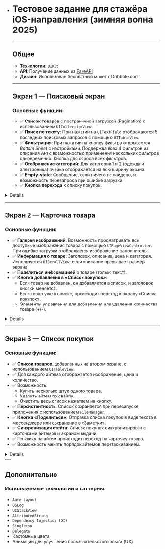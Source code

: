 - # Тестовое задание для стажёра iOS-направления (зимняя волна 2025)

  ---

  ## Общее

  - **Технологии**: `UIKit`
  - **API**: Получение данных из [FakeAPI](https://fakeapi.platzi.com/)
  - **Дизайн**: Использован бесплатный макет с Dribbble.com.

  ---

  ## Экран 1 — Поисковый экран

  ### Основные функции:

  - ✅ **Список товаров** с постраничной загрузкой (Pagination) с использованием `UICollectionView`.
  - ✅ **Поиск по тексту**: При нажатии на `UITextField` отображаются 5 последних поисковых запросов с помощью `UITableView`.
  - ✅ **Фильтрация**: При нажатии на кнопку фильтра открывается *Bottom Sheet* с настройками. Поддержка всех 4 фильтров из описания API с возможностью применения нескольких фильтров одновременно. Кнопка для сброса всех фильтров.
  - ✅ **Отображение категорий**: Для категорий 1 и 2 (одежда и электроника) ячейка отображается на всю ширину экрана.
  - ✅ **Empty-state**: Сообщение, если ничего не найдено, и возможность перезапроса при ошибке загрузки.
  - ✅ **Кнопка перехода** к списку покупок.

<details>
 
![1 screen](https://github.com/user-attachments/assets/01a8e6ba-eeed-445b-b557-f3895eafcae3)
 
</details>

  ---

  ## Экран 2 — Карточка товара

  ### Основные функции:

  - ✅ **Галерея изображений**: Возможность просматривать все доступные изображения товара с помощью `UIPageViewController`. При ошибке загрузки отображается изображение-заполнитель.
  - ✅ **Информация о товаре**: Заголовок, описание, цена и категория. Используется `UIScrollView`, если описание превышает размер экрана.
  - ✅ **Поделиться информацией** о товаре (только текст).
  - ✅ **Кнопка добавления в «Список покупок»**:
    - Если товар не добавлен, он добавляется в список, и заголовок кнопки меняется.
    - Если товар уже в списке, происходит переход к экрану «Списка покупок».
    - Элементы управления для добавления или удаления количества товара (+/-).

<details>
  
 ![2 Screen](https://github.com/user-attachments/assets/40c49d0e-2d66-4f82-babf-835326b8ad80)
 
</details>

  ---

  ## Экран 3 — Список покупок

  ### Основные функции:

  - ✅ **Список товаров**, добавленных на втором экране, с использованием `UITableView`.
  - ✅ Для каждого айтема отображается изображение, цена и количество.
  - ✅ Возможность:
    - Купить несколько штук одного товара.
    - Удалить айтем по свайпу.
    - Очистить весь список нажатием на кнопку.
  - ✅ **Персистентность**: Список сохраняется при перезапуске приложения с использованием `FileManager`.
  - ✅ **Кнопка «Поделиться»**: Отправка списка покупок в виде текста в мессенджере или сохранение в «Заметки».
  - ✅ **Синхронизация стейта**: Список покупок синхронизирован с карточками айтемов и экраном выдачи.
  - ✅ По клику на айтем происходит переход на карточку товара.
  - ✅ Возможность менять порядок айтемов перетаскиванием.

<details>
 
![3 Screen](https://github.com/user-attachments/assets/31f3c2ef-ea3f-49fd-b23c-6ad1fa3842ef)

 
</details>
  ---

  ## Дополнительно

  ### Используемые технологии и паттерны:

  - `Auto Layout`
  - `OSLog`
  - `UIStackView`
  - `AttributedString`
  - `Dependency Injection (DI)`
  - `Singleton`
  - `Delegate`
  - Кастомные цвета
  - Анимации для улучшения пользовательского опыта (UX)
